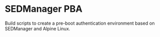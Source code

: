 # SEDManager PBA

Build scripts to create a pre-boot authentication environment based on SEDManager and Alpine Linux.
